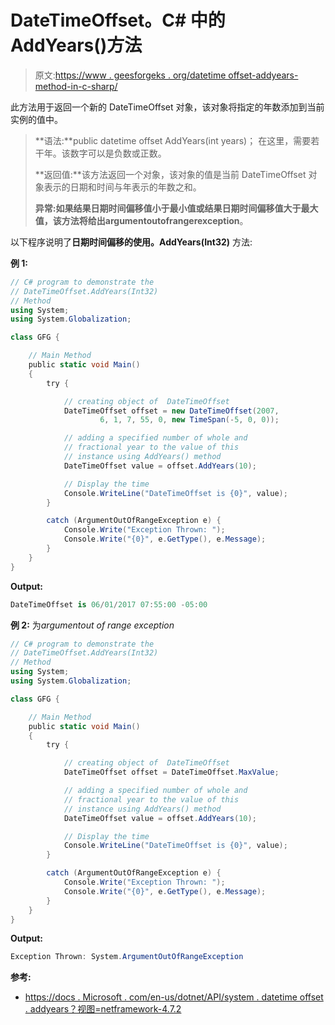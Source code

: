 # DateTimeOffset。C# 中的 AddYears()方法

> 原文:[https://www . geesforgeks . org/datetime offset-addyears-method-in-c-sharp/](https://www.geeksforgeeks.org/datetimeoffset-addyears-method-in-c-sharp/)

此方法用于返回一个新的 DateTimeOffset 对象，该对象将指定的年数添加到当前实例的值中。

> **语法:**public datetime offset AddYears(int years)；
> 在这里，需要若干年。该数字可以是负数或正数。
> 
> **返回值:**该方法返回一个对象，该对象的值是当前 DateTimeOffset 对象表示的日期和时间与年表示的年数之和。
> 
> **异常:**如果结果日期时间偏移值小于最小值或结果日期时间偏移值大于最大值，该方法将给出**argumentoutofrangerexception**。

以下程序说明了**日期时间偏移的使用。AddYears(Int32)** 方法:

**例 1:**

```cs
// C# program to demonstrate the
// DateTimeOffset.AddYears(Int32)
// Method
using System;
using System.Globalization;

class GFG {

    // Main Method
    public static void Main()
    {
        try {

            // creating object of  DateTimeOffset
            DateTimeOffset offset = new DateTimeOffset(2007,
                    6, 1, 7, 55, 0, new TimeSpan(-5, 0, 0));

            // adding a specified number of whole and
            // fractional year to the value of this
            // instance using AddYears() method
            DateTimeOffset value = offset.AddYears(10);

            // Display the time
            Console.WriteLine("DateTimeOffset is {0}", value);
        }

        catch (ArgumentOutOfRangeException e) {
            Console.Write("Exception Thrown: ");
            Console.Write("{0}", e.GetType(), e.Message);
        }
    }
}
```

**Output:**

```cs
DateTimeOffset is 06/01/2017 07:55:00 -05:00

```

**例 2:** 为*argumentout of range exception*

```cs
// C# program to demonstrate the
// DateTimeOffset.AddYears(Int32)
// Method
using System;
using System.Globalization;

class GFG {

    // Main Method
    public static void Main()
    {
        try {

            // creating object of  DateTimeOffset
            DateTimeOffset offset = DateTimeOffset.MaxValue;

            // adding a specified number of whole and
            // fractional year to the value of this
            // instance using AddYears() method
            DateTimeOffset value = offset.AddYears(10);

            // Display the time
            Console.WriteLine("DateTimeOffset is {0}", value);
        }

        catch (ArgumentOutOfRangeException e) {
            Console.Write("Exception Thrown: ");
            Console.Write("{0}", e.GetType(), e.Message);
        }
    }
}
```

**Output:**

```cs
Exception Thrown: System.ArgumentOutOfRangeException

```

**参考:**

*   [https://docs . Microsoft . com/en-us/dotnet/API/system . datetime offset . addyears？视图=netframework-4.7.2](https://docs.microsoft.com/en-us/dotnet/api/system.datetimeoffset.addyears?view=netframework-4.7.2)